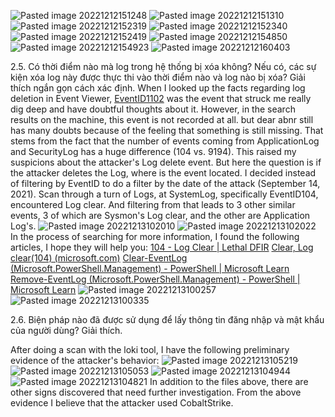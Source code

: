 ![Pasted image 20221212151248](https://user-images.githubusercontent.com/107832241/207246582-d3c61530-8251-4281-becc-bede9e7217d9.png)
![Pasted image 20221212151310](https://user-images.githubusercontent.com/107832241/207246590-b1dd477b-1e08-4bb0-9399-07f0b9b4404a.png)
![Pasted image 20221212152319](https://user-images.githubusercontent.com/107832241/207246608-c78d9ccf-d04e-4eb7-afed-6dd280dccffe.png)
![Pasted image 20221212152340](https://user-images.githubusercontent.com/107832241/207246629-47d6b767-e79a-4191-b367-8b3753ae683a.png)
![Pasted image 20221212152419](https://user-images.githubusercontent.com/107832241/207246641-aa1d5dc4-ef12-49b3-92b2-d92461d83b0d.png)
![Pasted image 20221212154850](https://user-images.githubusercontent.com/107832241/207246689-2d829087-a106-4595-9652-c18e3a4c88dc.png)
![Pasted image 20221212154923](https://user-images.githubusercontent.com/107832241/207246703-1517e36b-611f-4844-aa88-608ea79158af.png)
![Pasted image 20221212160403](https://user-images.githubusercontent.com/107832241/207246714-f92c0071-ba6b-478d-aeea-7262909e3c64.png)

2.5. Có thời điểm nào mà log trong hệ thống bị xóa không? Nếu có, các sự kiện xóa log này được
thực thi vào thời điểm nào và log nào bị xóa? Giải thích ngắn gọn cách xác định.
When I looked up the facts regarding log deletion in Event Viewer, [EventID1102](https://learn.microsoft.com/en-us/windows/security/threat-protection/auditing/event-1102) was the event that struck me really dig deep and have doubtful thoughts about it. However, in the search results on the machine, this event is not recorded at all. but dear abnr still has many doubts because of the feeling that something is still missing. That stems from the fact that the number of events coming from ApplicationLog and SecurityLog has a huge difference (104 vs. 9194). This raised my suspicions about the attacker's Log delete event.
But here the question is if the attacker deletes the Log, where is the event located. I decided instead of filtering by EventID to do a filter by the date of the attack (September 14, 2021). Scan through a turn of Logs, at SystemLog, specifically EventID104, encountered Log clear. And filtering from that leads to 3 other similar events, 3 of which are Sysmon's Log clear, and the other are Application Log's.
![Pasted image 20221213102010](https://user-images.githubusercontent.com/107832241/207246724-f550d412-c062-4004-9ff4-9bd4112d7e1a.png)
![Pasted image 20221213102022](https://user-images.githubusercontent.com/107832241/207246742-ae83cc6c-7577-4102-969e-ae4c412483af.png)
In the process of searching for more information, I found the following articles, I hope they will help you:
[104 - Log Clear | Lethal DFIR](https://lethaldfir.com/docs/system/104/)
[Clear, Log clear(104) (microsoft.com)](https://social.technet.microsoft.com/Forums/en-US/819a358c-4093-43e9-ac9e-ddd2fba643d8/clear-log-clear104)
[Clear-EventLog (Microsoft.PowerShell.Management) - PowerShell | Microsoft Learn](https://learn.microsoft.com/en-us/powershell/module/microsoft.powershell.management/clear-eventlog?view=powershell-5.1)
[Remove-EventLog (Microsoft.PowerShell.Management) - PowerShell | Microsoft Learn](https://learn.microsoft.com/en-us/powershell/module/microsoft.powershell.management/remove-eventlog?view=powershell-5.1)
![Pasted image 20221213100257](https://user-images.githubusercontent.com/107832241/207246762-ca800721-a7be-4e94-aab2-c0cdfa74f6fb.png)
![Pasted image 20221213100335](https://user-images.githubusercontent.com/107832241/207246795-a4342b01-4f6a-403c-94a9-bf023dab6242.png)

2.6. Biện pháp nào đã được sử dụng để lấy thông tin đăng nhập và mật khẩu của người dùng? Giải
thích.

After doing a scan with the loki tool, I have the following preliminary evidence of the attacker's behavior:
![Pasted image 20221213105219](https://user-images.githubusercontent.com/107832241/207246827-e39a24b4-9393-4496-a17d-15bcabbe5b17.png)
![Pasted image 20221213105053](https://user-images.githubusercontent.com/107832241/207246851-8caadd65-b29f-4c79-aa76-a3f2efbc1c96.png)
![Pasted image 20221213104944](https://user-images.githubusercontent.com/107832241/207246865-dba6ac85-65e9-42e6-a9dc-9b58f6777c70.png)
![Pasted image 20221213104821](https://user-images.githubusercontent.com/107832241/207246870-b8c526b7-1f59-4b25-89a2-71b0832c21cf.png)
In addition to the files above, there are other signs discovered that need further investigation. From the above evidence I believe that the attacker used CobaltStrike.
